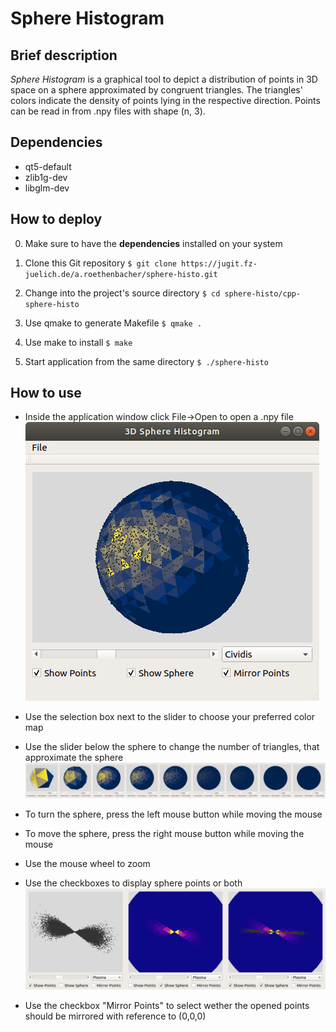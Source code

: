 # Sphere Histogram
## Brief description
_Sphere Histogram_ is a graphical tool to depict a distribution of points in 3D space on a sphere approximated by congruent triangles. The triangles' colors indicate the density of points lying in the respective direction.
Points can be read in from .npy files with shape (n, 3).

## Dependencies
- qt5-default
- zlib1g-dev
- libglm-dev

## How to deploy
0. Make sure to have the __dependencies__ installed on your system

1. Clone this Git repository
`$ git clone https://jugit.fz-juelich.de/a.roethenbacher/sphere-histo.git`

2. Change into the project's source directory
`$ cd sphere-histo/cpp-sphere-histo`

3. Use qmake to generate Makefile
`$ qmake .`

4. Use make to install
`$ make`

5. Start application from the same directory
`$ ./sphere-histo`

## How to use

- Inside the application window click File->Open to open a .npy file
![Example image](sphere-histo-example.png "Example of application window with open point file")

- Use the selection box next to the slider to choose your preferred color map
- Use the slider below the sphere to change the number of triangles, that approximate the sphere
![Slider example image](slider.png "Example of slider usage")


- To turn the sphere, press the left mouse button while moving the mouse
- To move the sphere, press the right mouse button while moving the mouse
- Use the mouse wheel to zoom

- Use the checkboxes to display sphere points or both
![Options example image](options.png "Example of display options")

- Use the checkbox "Mirror Points" to select wether the opened points should be mirrored with reference to (0,0,0)
